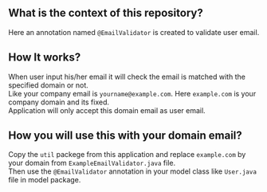 ## What is the context of this repository?
Here an annotation named `@EmailValidator` is created to validate user email.

## How It works?
When user input his/her email it will check the email is matched with the specified domain or not.  
Like your company email is `yourname@example.com`. Here `example.com` is your company domain and its fixed.  
Application will only accept this domain email as user email. 

## How you will use this with your domain email?
Copy the `util` packege from this application and replace `example.com` by your domain from `ExampleEmailValidator.java` file.  
Then use the `@EmailValidator` annotation in your model class like `User.java` file in model package.
